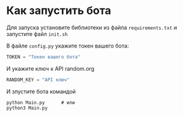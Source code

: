 # Как запустить бота

Для запуска установите библиотеки из файла `requirements.txt` и запустите файл `init.sh`

В файле `config.py` укажите токен вашего бота:

```Python
TOKEN = "Токен вашего бота"
```
И укажите ключ к API random.org

```Python
RANDOM_KEY = "API ключ"
```

И зпустите бота командой
```
python Main.py		# или
python3 Main.py
```